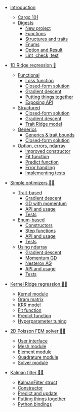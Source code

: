 - [Introduction](INTRODUCTION.md)
    - [Cargo 101](CARGO_TUTORIAL.md)
    - [Digests]()
        - [New project]()
        - [Functions](digests/functions.md)
        - [Structures and traits]()
        - [Enums]()
        - [Option and Result](digests/option_result.md)
        - [Lint, check, test]()

- [1D Ridge regression 🦀](ridge_regression_1d/README.md)
    - [Functional](ridge_regression_1d/functional_std/motivation.md)
        - [Loss function](ridge_regression_1d/functional_std/loss_function.md)
        - [Closed-form solution](ridge_regression_1d/functional_std/closed_form_solution.md)
        - [Gradient descent](ridge_regression_1d/functional_std/gradient_descent.md)
        - [Putting things together](ridge_regression_1d/functional_std/putting_things_together.md)
        - [Exposing API](ridge_regression_1d/functional_std/exposing_api.md)
    - [Structured](ridge_regression_1d/structured_std/motivation.md)
        - [Closed-form solution](ridge_regression_1d/structured_std/closed_form_solution.md)
        - [Gradient descent](ridge_regression_1d/structured_std/gradient_descent.md)
        - [Trait Ridge model](ridge_regression_1d/structured_std/traits.md)
    - [Generics](ridge_regression_1d/generics_std/motivation.md)
        - [Generics & trait bounds](ridge_regression_1d/generics_std/what_are_generics.md)
        - [Closed-form solution](ridge_regression_1d/generics_std/closed_form_solution.md)
    - [Option, errors, ndarray](ridge_regression_1d/structured_ndarray/motivation.md)
        - [Improved constructor](ridge_regression_1d/structured_ndarray/improved_constructor.md)
        - [Fit function](ridge_regression_1d/structured_ndarray/fit_function.md)
        - [Predict function](ridge_regression_1d/structured_ndarray/predict_function.md)
        - [Error handling](ridge_regression_1d/structured_ndarray/error_handling.md)
        - [Implementing tests](ridge_regression_1d/structured_ndarray/tests.md)
- [Simple optimizers 🦀🦀](simple_optimizers/README.md)
    - [Trait-based](simple_optimizers/traits_based_implementation.md)
        - [Gradient descent](simple_optimizers/traits/gradient_descent.md)
        - [GD with momentum](simple_optimizers/traits/momentum.md)
        - [API and usage](simple_optimizers/traits/api_and_usage.md)
        - [Tests](simple_optimizers/traits/tests.md)
    - [Enum-based](simple_optimizers/enum_based_implementation.md)
        - [Constructors](simple_optimizers/enums/constructor.md)
        - [Step functions](simple_optimizers/enums/step_functions.md)
        - [API and usage](simple_optimizers/enums/api_and_usage.md)
        - [Tests](simple_optimizers/enums/tests.md)
    - [Using ndarray](simple_optimizers/ndarray_based_implementation.md)
        - [Gradient descent](simple_optimizers/ndarray/gradient_descent.md)
        - [Momentum GD](simple_optimizers/ndarray/momentum.md)
        - [Nesterov AG](simple_optimizers/ndarray/nag.md)
        - [API and usage](simple_optimizers/ndarray/api_and_usage.md)
        - [Tests](simple_optimizers/ndarray/tests.md)
- [Kernel Ridge regression 🦀🦀](kernel_ridge_regression/README.md)
    - [Kernel module](kernel_ridge_regression/kernel_trait.md)
    - [Gram matrix](kernel_ridge_regression/gram_matrix.md)
    - [KRR model](kernel_ridge_regression/krr_model.md)
    - [Fit function](kernel_ridge_regression/krr_fit.md)
    - [Predict function](kernel_ridge_regression/krr_predict.md)
    - [Hyperparameter tuning](kernel_ridge_regression/hparams_tuning.md)
- [2D Poisson FEM solver 🦀🦀](poisson2d/README.md)
    - [User interface](poisson2d/user_interface.md)
    - [Mesh module](poisson2d/mesh_module.md)
    - [Element module](poisson2d/element_module.md)
    - [Quadrature module](poisson2d/quad_rule_module.md)
    - [Solver module](poisson2d/solver_module.md)
- [Kalman filter 🦀🦀](kalman_filter/README.md)
    - [KalmanFilter struct](kalman_filter/kf_struct.md)
    - [Constructor](kalman_filter/constructor.md)
    - [Predict and update]()
    - [Putting things together]()
    - [Python bindings]()